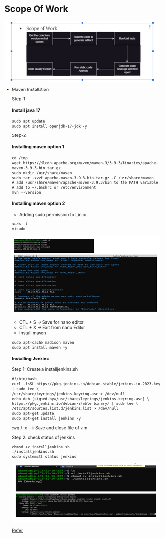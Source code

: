 # Scope Of Work

![Image](images/jenkins1.png)

 * Maven Installation

     Step-1
    #### Install java 17

    ```
    sudo apt update
    sudo apt install openjdk-17-jdk -y
    ```

    Step-2
    #### Installing maven option 1

    ```
    cd /tmp
    wget https://dlcdn.apache.org/maven/maven-3/3.9.3/binaries/apache-maven-3.9.3-bin.tar.gz
    sudo mkdir /usr/share/maven
    sudo tar -xvzf apache-maven-3.9.3-bin.tar.gz -C /usr/share/maven
    # add /usr/share/maven/apache-maven-3.9.3/bin to the PATH variable
    # add to ~/.bashrc or /etc/environment
    mvn --version
    ```

    #### Installing maven option 2
     *  Adding sudo permission to Linux

    ```
    sudo -i
    visudo
    ```

    ![Image](images/jenkins2.png)

    - CTL + S -> Save for nano editor
    - CTL + X -> Exit from nano Editor

    * Install maven
    ```
    sudo apt-cache madison maven
    sudo apt install maven -y
    ```

    #### Installing Jenkins
    Step 1:
    Create a installjenkins.sh
    ```
    #!/bin/bash
    curl -fsSL https://pkg.jenkins.io/debian-stable/jenkins.io-2023.key | sudo tee \
    /usr/share/keyrings/jenkins-keyring.asc > /dev/null
    echo deb [signed-by=/usr/share/keyrings/jenkins-keyring.asc] \
    https://pkg.jenkins.io/debian-stable binary/ | sudo tee \
    /etc/apt/sources.list.d/jenkins.list > /dev/null
    sudo apt-get update
    sudo apt-get install jenkins -y
    ```

    :wq / :x  --> Save and close file of vim

    Step 2: check status of jenkins
    ```
    chmod +x installjenkins.sh
    ./installjenkins.sh
    sudo systemctl status jenkins
    ```

    ![Image](images/jenkins3.png)

    [Refer](https://directdevops.blog/2023/07/15/devops-classroomnotes-15-jul-2023/)



    